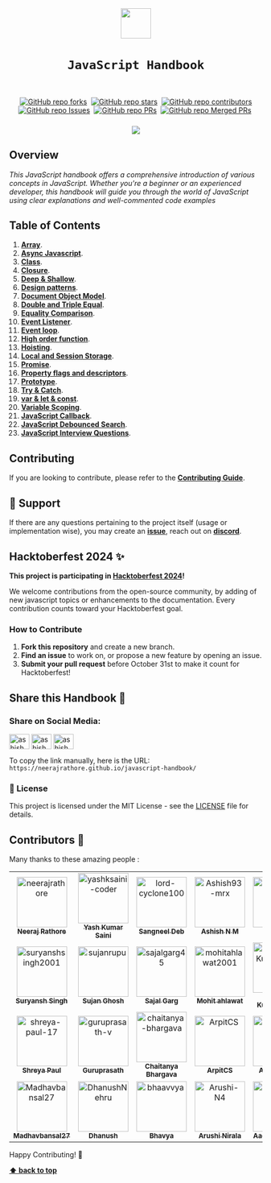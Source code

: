 <div align="center">
  <img height="60" src="https://img.icons8.com/color/344/javascript.png">
</div>

# <div align="center">`JavaScript Handbook`</div>

<br>
<div align="center">

[![GitHub repo forks](https://img.shields.io/github/forks/neerajrathore/javascript-handbook?style=flat&logo=github&logoColor=whitesmoke&label=Forks)](https://github.com/neerajrathore/javascript-handbook/network)&#160;
[![GitHub repo stars](https://img.shields.io/github/stars/neerajrathore/javascript-handbook?style=flat&logo=github&logoColor=whitesmoke&label=Stars)](https://github.com/neerajrathore/javascript-handbook/stargazers)&#160;
[![GitHub repo contributors](https://img.shields.io/github/contributors-anon/neerajrathore/javascript-handbook?style=flat&logo=github&logoColor=whitesmoke&label=Contributors)](https://github.com/neerajrathore/javascript-handbook/graphs/contributors)
[![GitHub repo Issues](https://img.shields.io/github/issues/neerajrathore/javascript-handbook?style=flat&logo=github&logoColor=red&label=Issues)](https://github.com/neerajrathore/javascript-handbook/issues)&#160;
[![GitHub repo PRs](https://img.shields.io/github/issues-pr/neerajrathore/javascript-handbook?style=flat&logo=github&logoColor=orange&label=PRs)](https://github.com/neerajrathore/javascript-handbook/pulls)&#160;
[![GitHub repo Merged PRs](https://img.shields.io/github/issues-search/neerajrathore/javascript-handbook?style=flat&logo=github&logoColor=green&label=Merged%20PRs&query=is%3Amerged)](https://github.com/neerajrathore/javascript-handbook/pulls?q=is%3Apr+is%3Amerged)&#160;

</div>

<h3 align="center">
<img src="https://raw.githubusercontent.com/andreasbm/readme/master/assets/lines/colored.png">
</h3>

## Overview
*This JavaScript handbook offers a comprehensive introduction of various concepts in JavaScript. Whether you're a beginner or an experienced developer, this handbook will guide you through the world of JavaScript using clear explanations and well-commented code examples*

## Table of Contents
1. [**Array**](./array/README.md).
2. [**Async Javascript**](./async-javascript/README.md).
3. [**Class**](./class/README.md).
4. [**Closure**](./closure/README.md).
5. [**Deep & Shallow**](./deep-shallow/README.md).
6. [**Design patterns**](./design-patterns/README.md).
7. [**Document Object Model**](./document-object-model/README.md).
8. [**Double and Triple Equal**](./double-equal-and-triple-equal/README.md).
9. [**Equality Comparison**](./equality-comparison/README.md).
10. [**Event Listener**](./event-listeners/README.md).
11. [**Event loop**](./event-loop/README.md).
12. [**High order function**](./high-order-function/README.md).
13. [**Hoisting**](./hoisting/README.md).
14. [**Local and Session Storage**](./local-and-session-storage/README.md).
15. [**Promise**](./promise/README.md).
16. [**Property flags and descriptors**](./property-flags-and-descriptors/README.md).
17. [**Prototype**](./prototype/README.md).
18. [**Try & Catch**](./try-catch/README.md).
19. [**var & let & const**](./var-let-const/README.md).
20. [**Variable Scoping**](./variable-scoping/README.md).
21. [**JavaScript Callback**](./callback/README.md).
22. [**JavaScript Debounced Search**](./debouncing/README.md).
23. [**JavaScript Interview Questions**](./interview-questions/README.md).

## Contributing
If you are looking to contribute, please refer to the [**Contributing Guide**](https://github.com/neerajrathore/javascript-handbook/blob/main/CONTRIBUTING.md).

## 🌟 Support
If there are any questions pertaining to the project itself (usage or implementation wise), you may create an [**issue**](https://github.com/neerajrathore/javascript-handbook/issues), reach out on [**discord**](https://discord.gg/HCbYKCD6).

## Hacktoberfest 2024 ✨

**This project is participating in [Hacktoberfest 2024](https://hacktoberfest.com/)!**

We welcome contributions from the open-source community, by adding of new javascript topics or enhancements to the documentation. Every contribution counts toward your Hacktoberfest goal.

### How to Contribute
1. **Fork this repository** and create a new branch.
2. **Find an issue** to work on, or propose a new feature by opening an issue.
3. **Submit your pull request** before October 31st to make it count for Hacktoberfest!

## Share this Handbook 📣

### Share on Social Media:
<a href="https://twitter.com/intent/tweet?url=https://neerajrathore.github.io/javascript-handbook/&text=Check%20out%20this%20JavaScript%20Handbook!%20#JavaScript" target="blank"><img align="center" src="https://raw.githubusercontent.com/rahuldkjain/github-profile-readme-generator/master/src/images/icons/Social/twitter.svg" alt="ashish_ash07" height="30" width="40" /></a>
<a href="https://www.linkedin.com/shareArticle?url=https://neerajrathore.github.io/javascript-handbook/&title=JavaScript%20Handbook" target="blank"><img align="center" src="https://raw.githubusercontent.com/rahuldkjain/github-profile-readme-generator/master/src/images/icons/Social/linked-in-alt.svg" alt="ashish_ash07" height="30" width="40" /></a>
<a href="https://www.facebook.com/sharer/sharer.php?u=https://neerajrathore.github.io/javascript-handbook/" target="blank"><img align="center" src="https://raw.githubusercontent.com/rahuldkjain/github-profile-readme-generator/master/src/images/icons/Social/facebook.svg" alt="ashish_ash07" height="30" width="40" /></a>

To copy the link manually, here is the URL:  
`https://neerajrathore.github.io/javascript-handbook/`

### 📄 License

This project is licensed under the MIT License - see the [LICENSE](https://github.com/neerajrathore/javascript-handbook?tab=MIT-1-ov-file) file for details.

## Contributors 🤝

Many thanks to these amazing people :
<!-- readme: contributors -start -->
<table>
	<tbody>
		<tr>
            <td align="center">
                <a href="https://github.com/neerajrathore">
                    <img src="https://avatars.githubusercontent.com/u/11667917?v=4" width="100;" alt="neerajrathore"/>
                    <br />
                    <sub><b>Neeraj Rathore</b></sub>
                </a>
            </td>
            <td align="center">
                <a href="https://github.com/yashksaini-coder">
                    <img src="https://avatars.githubusercontent.com/u/115717039?v=4" width="100;" alt="yashksaini-coder"/>
                    <br />
                    <sub><b>Yash Kumar Saini</b></sub>
                </a>
            </td>
            <td align="center">
                <a href="https://github.com/lord-cyclone100">
                    <img src="https://avatars.githubusercontent.com/u/121711381?v=4" width="100;" alt="lord-cyclone100"/>
                    <br />
                    <sub><b>Sangneel Deb</b></sub>
                </a>
            </td>
            <td align="center">
                <a href="https://github.com/Ashish93-mrx">
                    <img src="https://avatars.githubusercontent.com/u/76056451?v=4" width="100;" alt="Ashish93-mrx"/>
                    <br />
                    <sub><b>Ashish N M</b></sub>
                </a>
            </td>
            <td align="center">
                <a href="https://github.com/devp299">
                    <img src="https://avatars.githubusercontent.com/u/170864478?v=4" width="100;" alt="devp299"/>
                    <br />
                    <sub><b>devp299</b></sub>
                </a>
            </td>
            <td align="center">
                <a href="https://github.com/THE-ASHUTOSH">
                    <img src="https://avatars.githubusercontent.com/u/82095076?v=4" width="100;" alt="THE-ASHUTOSH"/>
                    <br />
                    <sub><b>Ashutosh Kumar</b></sub>
                </a>
            </td>
		</tr>
		<tr>
            <td align="center">
                <a href="https://github.com/suryanshsingh2001">
                    <img src="https://avatars.githubusercontent.com/u/80690023?v=4" width="100;" alt="suryanshsingh2001"/>
                    <br />
                    <sub><b>Suryansh Singh</b></sub>
                </a>
            </td>
            <td align="center">
                <a href="https://github.com/sujanrupu">
                    <img src="https://avatars.githubusercontent.com/u/103595490?v=4" width="100;" alt="sujanrupu"/>
                    <br />
                    <sub><b>Sujan Ghosh</b></sub>
                </a>
            </td>
            <td align="center">
                <a href="https://github.com/sajalgarg45">
                    <img src="https://avatars.githubusercontent.com/u/144695016?v=4" width="100;" alt="sajalgarg45"/>
                    <br />
                    <sub><b>Sajal Garg</b></sub>
                </a>
            </td>
            <td align="center">
                <a href="https://github.com/mohitahlawat2001">
                    <img src="https://avatars.githubusercontent.com/u/65100859?v=4" width="100;" alt="mohitahlawat2001"/>
                    <br />
                    <sub><b>Mohit ahlawat</b></sub>
                </a>
            </td>
            <td align="center">
                <a href="https://github.com/Bharath-KumarReddy">
                    <img src="https://avatars.githubusercontent.com/u/127650446?v=4" width="100;" alt="Bharath-KumarReddy"/>
                    <br />
                    <sub><b>Bharath-KumarReddy</b></sub>
                </a>
            </td>
            <td align="center">
                <a href="https://github.com/T-Rahul-prabhu-38">
                    <img src="https://avatars.githubusercontent.com/u/167653990?v=4" width="100;" alt="T-Rahul-prabhu-38"/>
                    <br />
                    <sub><b>t rahul prabhu</b></sub>
                </a>
            </td>
		</tr>
		<tr>
            <td align="center">
                <a href="https://github.com/shreya-paul-17">
                    <img src="https://avatars.githubusercontent.com/u/135226069?v=4" width="100;" alt="shreya-paul-17"/>
                    <br />
                    <sub><b>Shreya Paul</b></sub>
                </a>
            </td>
            <td align="center">
                <a href="https://github.com/guruprasath-v">
                    <img src="https://avatars.githubusercontent.com/u/138384576?v=4" width="100;" alt="guruprasath-v"/>
                    <br />
                    <sub><b>Guruprasath</b></sub>
                </a>
            </td>
            <td align="center">
                <a href="https://github.com/chaitanya-bhargava">
                    <img src="https://avatars.githubusercontent.com/u/97454068?v=4" width="100;" alt="chaitanya-bhargava"/>
                    <br />
                    <sub><b>Chaitanya Bhargava</b></sub>
                </a>
            </td>
            <td align="center">
                <a href="https://github.com/ArpitCS">
                    <img src="https://avatars.githubusercontent.com/u/133118520?v=4" width="100;" alt="ArpitCS"/>
                    <br />
                    <sub><b>ArpitCS</b></sub>
                </a>
            </td>
            <td align="center">
                <a href="https://github.com/ajayvaniya0">
                    <img src="https://avatars.githubusercontent.com/u/131126584?v=4" width="100;" alt="ajayvaniya0"/>
                    <br />
                    <sub><b>Ajay Vaniya</b></sub>
                </a>
            </td>
            <td align="center">
                <a href="https://github.com/Shinu-ster">
                    <img src="https://avatars.githubusercontent.com/u/122474221?v=4" width="100;" alt="Shinu-ster"/>
                    <br />
                    <sub><b>Sajat Bajracharya</b></sub>
                </a>
            </td>
		</tr>
		<tr>
            <td align="center">
                <a href="https://github.com/Madhavbansal27">
                    <img src="https://avatars.githubusercontent.com/u/99018349?v=4" width="100;" alt="Madhavbansal27"/>
                    <br />
                    <sub><b>Madhavbansal27</b></sub>
                </a>
            </td>
            <td align="center">
                <a href="https://github.com/DhanushNehru">
                    <img src="https://avatars.githubusercontent.com/u/22955675?v=4" width="100;" alt="DhanushNehru"/>
                    <br />
                    <sub><b>Dhanush </b></sub>
                </a>
            </td>
            <td align="center">
                <a href="https://github.com/bhaavvya">
                    <img src="https://avatars.githubusercontent.com/u/110487270?v=4" width="100;" alt="bhaavvya"/>
                    <br />
                    <sub><b>Bhavya</b></sub>
                </a>
            </td>
            <td align="center">
                <a href="https://github.com/Arushi-N4">
                    <img src="https://avatars.githubusercontent.com/u/145531852?v=4" width="100;" alt="Arushi-N4"/>
                    <br />
                    <sub><b>Arushi Nirala</b></sub>
                </a>
            </td>
            <td align="center">
                <a href="https://github.com/AADESHak007">
                    <img src="https://avatars.githubusercontent.com/u/123197632?v=4" width="100;" alt="AADESHak007"/>
                    <br />
                    <sub><b>Aadesh_Kumar</b></sub>
                </a>
            </td>
		</tr>
	<tbody>
</table>
<!-- readme: contributors -end -->

Happy Contributing! 🚀

**[⬆ back to top](#table-of-contents)**
